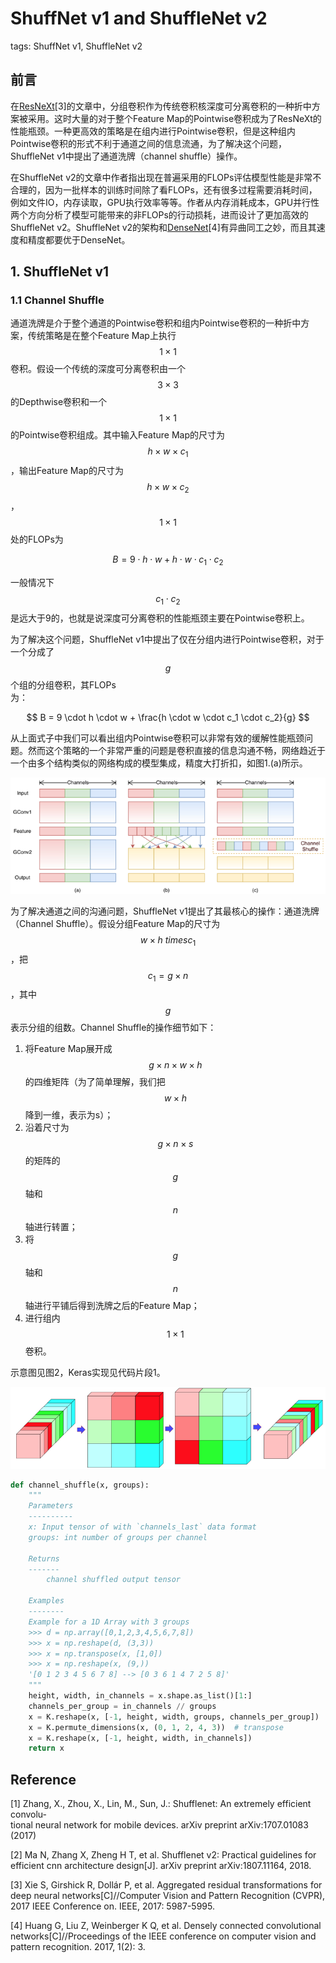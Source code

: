# ShuffNet v1 and ShuffleNet v2

tags: ShuffNet v1, ShuffleNet v2

## 前言

在[ResNeXt](https://senliuy.gitbooks.io/advanced-deep-learning/content/di-yi-zhang-ff1a-jing-dian-wang-luo/aggregated-residual-transformations-for-deep-neural-networks.html)\[3\]的文章中，分组卷积作为传统卷积核深度可分离卷积的一种折中方案被采用。这时大量的对于整个Feature Map的Pointwise卷积成为了ResNeXt的性能瓶颈。一种更高效的策略是在组内进行Pointwise卷积，但是这种组内Pointwise卷积的形式不利于通道之间的信息流通，为了解决这个问题，ShuffleNet v1中提出了通道洗牌（channel shuffle）操作。

在ShuffleNet v2的文章中作者指出现在普遍采用的FLOPs评估模型性能是非常不合理的，因为一批样本的训练时间除了看FLOPs，还有很多过程需要消耗时间，例如文件IO，内存读取，GPU执行效率等等。作者从内存消耗成本，GPU并行性两个方向分析了模型可能带来的非FLOPs的行动损耗，进而设计了更加高效的ShuffleNet v2。ShuffleNet v2的架构和[DenseNet](https://senliuy.gitbooks.io/advanced-deep-learning/content/di-yi-zhang-ff1a-jing-dian-wang-luo/densely-connected-convolutional-networks.html)\[4\]有异曲同工之妙，而且其速度和精度都要优于DenseNet。

## 1. ShuffleNet v1

### 1.1 Channel Shuffle

通道洗牌是介于整个通道的Pointwise卷积和组内Pointwise卷积的一种折中方案，传统策略是在整个Feature Map上执行$$1\times1$$卷积。假设一个传统的深度可分离卷积由一个$$3\times3$$的Depthwise卷积和一个$$1\times1$$的Pointwise卷积组成。其中输入Feature Map的尺寸为$$h\times w \times c_1$$，输出Feature Map的尺寸为$$h \times w \times c_2$$，$$1\times1$$处的FLOPs为


$$
B = 9 \cdot h \cdot w + h \cdot w \cdot c_1 \cdot c_2 \tag{1}
$$


一般情况下$$c_1 \cdot c_2$$是远大于9的，也就是说深度可分离卷积的性能瓶颈主要在Pointwise卷积上。

为了解决这个问题，ShuffleNet v1中提出了仅在分组内进行Pointwise卷积，对于一个分成了$$g$$个组的分组卷积，其FLOPs  
为：


$$
B = 9 \cdot h \cdot w + \frac{h \cdot w \cdot c_1 \cdot c_2}{g}
$$


从上面式子中我们可以看出组内Pointwise卷积可以非常有效的缓解性能瓶颈问题。然而这个策略的一个非常严重的问题是卷积直接的信息沟通不畅，网络趋近于一个由多个结构类似的网络构成的模型集成，精度大打折扣，如图1.\(a\)所示。

![](/assets/ShuffleNet_1.png)

为了解决通道之间的沟通问题，ShuffleNet v1提出了其最核心的操作：通道洗牌（Channel Shuffle）。假设分组Feature Map的尺寸为$$w\times h \ times c_1$$，把$$c_1 = g\times n$$，其中$$g$$表示分组的组数。Channel Shuffle的操作细节如下：

1. 将Feature Map展开成$$g\times n\times w\times h$$的四维矩阵（为了简单理解，我们把$$w\times h$$降到一维，表示为s）；
2. 沿着尺寸为$$g\times n\times s$$的矩阵的$$g$$轴和$$n$$轴进行转置；
3. 将$$g$$轴和$$n$$轴进行平铺后得到洗牌之后的Feature Map；
4. 进行组内$$1\times1$$卷积。

示意图见图2，Keras实现见代码片段1。

![](/assets/ShuffleNet_2.png)

```py
def channel_shuffle(x, groups):
    """
    Parameters
    ----------
    x: Input tensor of with `channels_last` data format
    groups: int number of groups per channel

    Returns
    -------
        channel shuffled output tensor

    Examples
    --------
    Example for a 1D Array with 3 groups
    >>> d = np.array([0,1,2,3,4,5,6,7,8])
    >>> x = np.reshape(d, (3,3))
    >>> x = np.transpose(x, [1,0])
    >>> x = np.reshape(x, (9,))
    '[0 1 2 3 4 5 6 7 8] --> [0 3 6 1 4 7 2 5 8]'
    """
    height, width, in_channels = x.shape.as_list()[1:]
    channels_per_group = in_channels // groups
    x = K.reshape(x, [-1, height, width, groups, channels_per_group])
    x = K.permute_dimensions(x, (0, 1, 2, 4, 3))  # transpose
    x = K.reshape(x, [-1, height, width, in_channels])
    return x
```

## Reference

\[1\] Zhang, X., Zhou, X., Lin, M., Sun, J.: Shufflenet: An extremely efficient convolu-  
tional neural network for mobile devices. arXiv preprint arXiv:1707.01083 \(2017\)

\[2\] Ma N, Zhang X, Zheng H T, et al. Shufflenet v2: Practical guidelines for efficient cnn architecture design\[J\]. arXiv preprint arXiv:1807.11164, 2018.

\[3\] Xie S, Girshick R, Dollár P, et al. Aggregated residual transformations for deep neural networks\[C\]//Computer Vision and Pattern Recognition \(CVPR\), 2017 IEEE Conference on. IEEE, 2017: 5987-5995.

\[4\] Huang G, Liu Z, Weinberger K Q, et al. Densely connected convolutional networks\[C\]//Proceedings of the IEEE conference on computer vision and pattern recognition. 2017, 1\(2\): 3.

